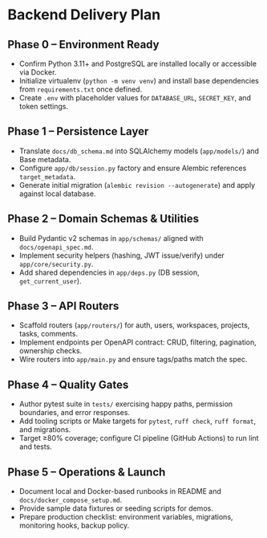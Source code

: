 # Backend Delivery Plan

## Phase 0 – Environment Ready
- Confirm Python 3.11+ and PostgreSQL are installed locally or accessible via Docker.
- Initialize virtualenv (`python -m venv venv`) and install base dependencies from `requirements.txt` once defined.
- Create `.env` with placeholder values for `DATABASE_URL`, `SECRET_KEY`, and token settings.

## Phase 1 – Persistence Layer
- Translate `docs/db_schema.md` into SQLAlchemy models (`app/models/`) and Base metadata.
- Configure `app/db/session.py` factory and ensure Alembic references `target_metadata`.
- Generate initial migration (`alembic revision --autogenerate`) and apply against local database.

## Phase 2 – Domain Schemas & Utilities
- Build Pydantic v2 schemas in `app/schemas/` aligned with `docs/openapi_spec.md`.
- Implement security helpers (hashing, JWT issue/verify) under `app/core/security.py`.
- Add shared dependencies in `app/deps.py` (DB session, `get_current_user`).

## Phase 3 – API Routers
- Scaffold routers (`app/routers/`) for auth, users, workspaces, projects, tasks, comments.
- Implement endpoints per OpenAPI contract: CRUD, filtering, pagination, ownership checks.
- Wire routers into `app/main.py` and ensure tags/paths match the spec.

## Phase 4 – Quality Gates
- Author pytest suite in `tests/` exercising happy paths, permission boundaries, and error responses.
- Add tooling scripts or Make targets for `pytest`, `ruff check`, `ruff format`, and migrations.
- Target ≥80% coverage; configure CI pipeline (GitHub Actions) to run lint and tests.

## Phase 5 – Operations & Launch
- Document local and Docker-based runbooks in README and `docs/docker_compose_setup.md`.
- Provide sample data fixtures or seeding scripts for demos.
- Prepare production checklist: environment variables, migrations, monitoring hooks, backup policy.
